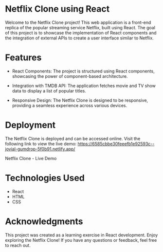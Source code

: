 # Netflix Clone using React
Welcome to the Netflix Clone project! This web application is a front-end replica of the popular streaming service Netflix, built using React. The goal of this project is to showcase the implementation of React components and the integration of external APIs to create a user interface similar to Netflix.

# Features
- React Components: The project is structured using React components, showcasing the power of component-based architecture.

- Integration with TMDB API: The application fetches movie and TV show data to display a list of popular titles.

- Responsive Design: The Netflix Clone is designed to be responsive, providing a seamless experience across various devices.

# Deployment
The Netflix Clone is deployed and can be accessed online. Visit the following link to view the live demo: 
        https://6585cbbe30feeefb1e92593c--jovial-gumdrop-5f0b91.netlify.app/

Netflix Clone - Live Demo

# Technologies Used
- React
- HTML
- CSS

# Acknowledgments
This project was created as a learning exercise in React development.
Enjoy exploring the Netflix Clone! If you have any questions or feedback, feel free to reach out.






